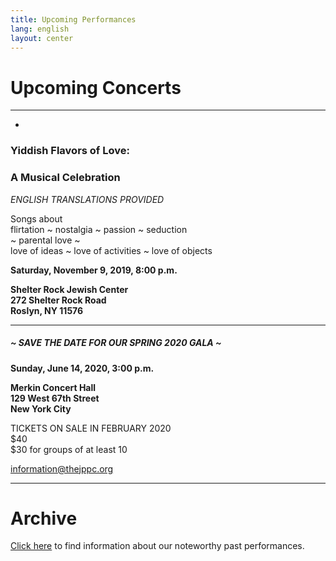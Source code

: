 ```yaml
---
title: Upcoming Performances
lang: english
layout: center
---
```


# Upcoming Concerts
  
_____

* ~~~ SECOND ENCORE PERFORMANCE OF OUR SPRING 2019 CONCERT ~~~ *

### Yiddish Flavors of Love:
### A Musical Celebration

*ENGLISH TRANSLATIONS PROVIDED*

Songs about  
flirtation ~ nostalgia ~ passion ~ seduction  
~ parental love ~  
love of ideas ~ love of activities ~ love of objects

**Saturday, November 9, 2019, 8:00 p.m.**

**Shelter Rock Jewish Center  
272 Shelter Rock Road  
Roslyn, NY 11576**

_____

##### ~ SAVE THE DATE FOR OUR SPRING 2020 GALA ~

**Sunday, June 14, 2020, 3:00 p.m.**

**Merkin Concert Hall  
129 West 67th Street  
New York City**

TICKETS ON SALE IN FEBRUARY 2020  
$40  
$30 for groups of at least 10  

[information@thejppc.org](mailto:information@thejppc.org)

_____

# Archive

[Click here](concerts_archive.html) to find information about our noteworthy past performances.
